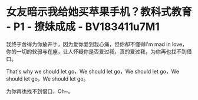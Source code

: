 # 女友暗示我给她买苹果手机？教科式教育 - P1 - 撩妹成成 - BV183411u7M1

我终于舍得为你放开手，因为爱你爱到我心痛，但你却不懂得I'm mad in love，你的一切的软弱与在座，让人怀疑你是否爱过我，真的爱过我，为你再也找不到借口。

That's why we should let go，We should let go，We should let go，We should let go，We should let go。

为你再也找不到借口，Oh~。